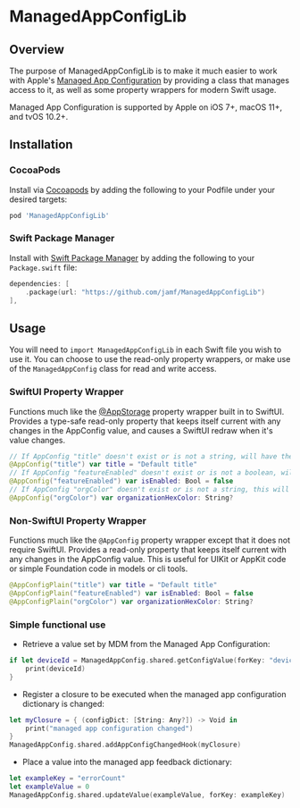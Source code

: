 # ManagedAppConfigLib

## Overview
The purpose of ManagedAppConfigLib is to make it much easier to work with Apple's
[Managed App Configuration](https://developer.apple.com/library/content/samplecode/sc2279/Introduction/Intro.html)
by providing a class that manages access to it, as well as some property wrappers for modern Swift usage.

Managed App Configuration is supported by Apple on iOS 7+, macOS 11+, and tvOS 10.2+.

## Installation

### CocoaPods

Install via [Cocoapods](https://guides.cocoapods.org/using/getting-started.html) by adding the following to your Podfile under your desired targets:

```ruby
pod 'ManagedAppConfigLib'
```

### Swift Package Manager

Install with [Swift Package Manager](https://github.com/apple/swift-package-manager) by adding the following to your `Package.swift` file:

```swift
dependencies: [
    .package(url: "https://github.com/jamf/ManagedAppConfigLib")
],
```

## Usage
You will need to `import ManagedAppConfigLib` in each Swift file you wish to use it.  You can choose
to use the read-only property wrappers, or make use of the `ManagedAppConfig` class for read and write access.

###  SwiftUI Property Wrapper

Functions much like the [@AppStorage](https://developer.apple.com/documentation/swiftui/appstorage)
property wrapper built in to SwiftUI.  Provides a type-safe read-only property that keeps itself
current with any changes in the AppConfig value, and causes a SwiftUI redraw when it's value changes.

```swift
// If AppConfig "title" doesn't exist or is not a string, will have the value "Default title".
@AppConfig("title") var title = "Default title"
// If AppConfig "featureEnabled" doesn't exist or is not a boolean, will have the value `false`.
@AppConfig("featureEnabled") var isEnabled: Bool = false
// If AppConfig "orgColor" doesn't exist or is not a string, this will be nil.
@AppConfig("orgColor") var organizationHexColor: String?
```

###  Non-SwiftUI Property Wrapper

Functions much like the `@AppConfig` property wrapper except that it does not require SwiftUI.
Provides a read-only property that keeps itself current with any changes in the AppConfig value.
This is useful for UIKit or AppKit code or simple Foundation code in models or cli tools.

```swift
@AppConfigPlain("title") var title = "Default title"
@AppConfigPlain("featureEnabled") var isEnabled: Bool = false
@AppConfigPlain("orgColor") var organizationHexColor: String?
```

###  Simple functional use

* Retrieve a value set by MDM from the Managed App Configuration:
```swift
if let deviceId = ManagedAppConfig.shared.getConfigValue(forKey: "deviceId") as? String {
    print(deviceId)
}
```

* Register a closure to be executed when the managed app configuration dictionary is changed:
```swift
let myClosure = { (configDict: [String: Any?]) -> Void in
    print("managed app configuration changed")
}
ManagedAppConfig.shared.addAppConfigChangedHook(myClosure)

```

* Place a value into the managed app feedback dictionary:
```swift
let exampleKey = "errorCount"
let exampleValue = 0
ManagedAppConfig.shared.updateValue(exampleValue, forKey: exampleKey)

```
